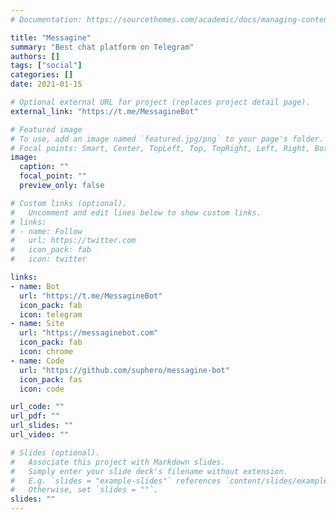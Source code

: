 ```yaml
---
# Documentation: https://sourcethemes.com/academic/docs/managing-content/

title: "Messagine"
summary: "Best chat platform on Telegram"
authors: []
tags: ["social"]
categories: []
date: 2021-01-15

# Optional external URL for project (replaces project detail page).
external_link: "https://t.me/MessagineBot"

# Featured image
# To use, add an image named `featured.jpg/png` to your page's folder.
# Focal points: Smart, Center, TopLeft, Top, TopRight, Left, Right, BottomLeft, Bottom, BottomRight.
image:
  caption: ""
  focal_point: ""
  preview_only: false

# Custom links (optional).
#   Uncomment and edit lines below to show custom links.
# links:
# - name: Follow
#   url: https://twitter.com
#   icon_pack: fab
#   icon: twitter

links:
- name: Bot
  url: "https://t.me/MessagineBot"
  icon_pack: fab
  icon: telegram
- name: Site
  url: "https://messaginebot.com"
  icon_pack: fab
  icon: chrome
- name: Code
  url: "https://github.com/suphero/messagine-bot"
  icon_pack: fas
  icon: code

url_code: ""
url_pdf: ""
url_slides: ""
url_video: ""

# Slides (optional).
#   Associate this project with Markdown slides.
#   Simply enter your slide deck's filename without extension.
#   E.g. `slides = "example-slides"` references `content/slides/example-slides.md`.
#   Otherwise, set `slides = ""`.
slides: ""
---
```

